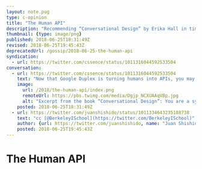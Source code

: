 ```yaml
---
layout: note.pug
type: c-opinion
title: "The Human API"
description: "Recommending “Conversational Design” by Erika Hall in times of Google Duplex."
thumbnail: {type: image/png}
published: 2018-06-25T18:31:49Z
revised: 2018-06-25T19:45:43Z
deprecatedUrl: /gossip/2018-06-25-the-human-api
syndication:
  - url: https://twitter.com/cssence/status/1011316044592533504
conversation:
  - url: https://twitter.com/cssence/status/1011316044592533504
    text: "Now that Google Duplex is turning humans into APIs, you may want to re-read “Conversational Design” by [@mulegirl](https://twitter.com/mulegirl). If you haven’t read it yet, get it at [@abookapart](https://twitter.com/abookapart)."
    image:
      url: /2018/the-human-api/index.png
      remoteUrl: https://pbs.twimg.com/media/Dgjp_NCXUAAqVBp.jpg
      alt: "Excerpt from the book “Conversational Design”: You are a system. A computer is a system. […] You interact with [a system] via a website, or an app, or a human, each of which in turn requires an interface."
    posted: 2018-06-25T18:31:49Z
  - url: https://twitter.com/juanshishido/status/1011334643235188738
    text: "cc [@BerkeleyISchool](https://twitter.com/BerkeleyISchool)"
    author: {url: https://twitter.com/juanshishido, name: "Juan Shishido"}
    posted: 2018-06-25T19:45:43Z
---
```


# The Human API

